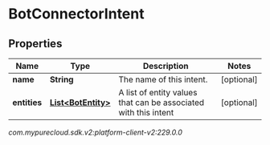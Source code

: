 # BotConnectorIntent


## Properties

| Name | Type | Description | Notes |
| ------------ | ------------- | ------------- | ------------- |
| **name** | **String** | The name of this intent. |  [optional] |
| **entities** | [**List&lt;BotEntity&gt;**](BotEntity) | A list of entity values that can be associated with this intent |  [optional] |




_com.mypurecloud.sdk.v2:platform-client-v2:229.0.0_
